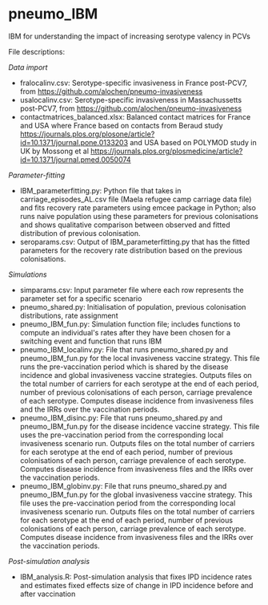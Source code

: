 # pneumo_IBM
IBM for understanding the impact of increasing serotype valency in PCVs

File descriptions:

*Data import*

- fralocalinv.csv: Serotype-specific invasiveness in France post-PCV7, from https://github.com/alochen/pneumo-invasiveness
- usalocalinv.csv: Serotype-specific invasiveness in Massachussetts post-PCV7, from https://github.com/alochen/pneumo-invasiveness
- contactmatrices_balanced.xlsx: Balanced contact matrices for France and USA where France based on contacts from Beraud study https://journals.plos.org/plosone/article?id=10.1371/journal.pone.0133203 and USA based on POLYMOD study in UK by Mossong et al https://journals.plos.org/plosmedicine/article?id=10.1371/journal.pmed.0050074

*Parameter-fitting*

- IBM_parameterfitting.py: Python file that takes in carriage_episodes_AL.csv file (Maela refugee camp carriage data file) and fits recovery rate parameters using emcee package in Python; also runs naive population using these parameters for previous colonisations and shows qualitative comparison between observed and fitted distribution of previous colonisation.
- seroparams.csv: Output of IBM_parameterfitting.py that has the fitted parameters for the recovery rate distribution based on the previous colonisations.

*Simulations*

- simparams.csv: Input parameter file where each row represents the parameter set for a specific scenario
- pneumo_shared.py: Initialisation of population, previous colonisation distributions, rate assignment
- pneumo_IBM_fun.py: Simulation function file; includes functions to compute an individual's rates after they have been chosen for a switching event and function that runs IBM
- pneumo_IBM_localinv.py: File that runs pneumo_shared.py and pneumo_IBM_fun.py for the local invasiveness vaccine strategy. This file runs the pre-vaccination period which is shared by the disease incidence and global invasiveness vaccine strategies. Outputs files on the total number of carriers for each serotype at the end of each period, number of previous colonisations of each person, carriage prevalence of each serotype. Computes disease incidence from invasiveness files and the IRRs over the vaccination periods.
- pneumo_IBM_disinc.py: File that runs pneumo_shared.py and pneumo_IBM_fun.py for the disease incidence vaccine strategy. This file uses the pre-vaccination period from the corresponding local invasiveness scenario run. Outputs files on the total number of carriers for each serotype at the end of each period, number of previous colonisations of each person, carriage prevalence of each serotype. Computes disease incidence from invasiveness files and the IRRs over the vaccination periods.
- pneumo_IBM_globinv.py: File that runs pneumo_shared.py and pneumo_IBM_fun.py for the global invasiveness vaccine strategy. This file uses the pre-vaccination period from the corresponding local invasiveness scenario run. Outputs files on the total number of carriers for each serotype at the end of each period, number of previous colonisations of each person, carriage prevalence of each serotype. Computes disease incidence from invasiveness files and the IRRs over the vaccination periods.

*Post-simulation analysis*

- IBM_analysis.R: Post-simulation analysis that fixes IPD incidence rates and estimates fixed effects size of change in IPD incidence before and after vaccination

